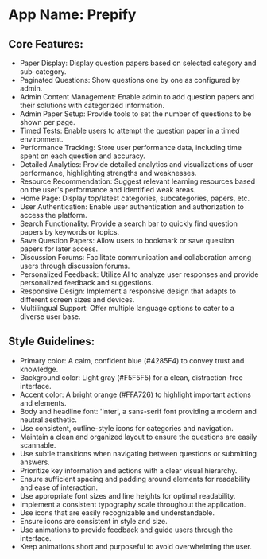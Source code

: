 # **App Name**: Prepify

## Core Features:

- Paper Display: Display question papers based on selected category and sub-category.
- Paginated Questions: Show questions one by one as configured by admin.
- Admin Content Management: Enable admin to add question papers and their solutions with categorized information.
- Admin Paper Setup: Provide tools to set the number of questions to be shown per page.
- Timed Tests: Enable users to attempt the question paper in a timed environment.
- Performance Tracking: Store user performance data, including time spent on each question and accuracy.
- Detailed Analytics: Provide detailed analytics and visualizations of user performance, highlighting strengths and weaknesses.
- Resource Recommendation: Suggest relevant learning resources based on the user's performance and identified weak areas.
- Home Page: Display top/latest categories, subcategories, papers, etc.
- User Authentication: Enable user authentication and authorization to access the platform.
- Search Functionality: Provide a search bar to quickly find question papers by keywords or topics.
- Save Question Papers: Allow users to bookmark or save question papers for later access.
- Discussion Forums: Facilitate communication and collaboration among users through discussion forums.
- Personalized Feedback: Utilize AI to analyze user responses and provide personalized feedback and suggestions.
- Responsive Design: Implement a responsive design that adapts to different screen sizes and devices.
- Multilingual Support: Offer multiple language options to cater to a diverse user base.

## Style Guidelines:

- Primary color: A calm, confident blue (#4285F4) to convey trust and knowledge.
- Background color: Light gray (#F5F5F5) for a clean, distraction-free interface.
- Accent color: A bright orange (#FFA726) to highlight important actions and elements.
- Body and headline font: 'Inter', a sans-serif font providing a modern and neutral aesthetic.
- Use consistent, outline-style icons for categories and navigation.
- Maintain a clean and organized layout to ensure the questions are easily scannable.
- Use subtle transitions when navigating between questions or submitting answers.
- Prioritize key information and actions with a clear visual hierarchy.
- Ensure sufficient spacing and padding around elements for readability and ease of interaction.
- Use appropriate font sizes and line heights for optimal readability.
- Implement a consistent typography scale throughout the application.
- Use icons that are easily recognizable and understandable.
- Ensure icons are consistent in style and size.
- Use animations to provide feedback and guide users through the interface.
- Keep animations short and purposeful to avoid overwhelming the user.